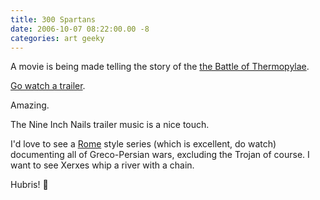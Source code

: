 ```yaml
---
title: 300 Spartans
date: 2006-10-07 08:22:00.00 -8
categories: art geeky
---
```

A movie is being made telling the story of the [the Battle of Thermopylae](http://en.wikipedia.org/wiki/300_Spartans).

[Go watch a trailer](http://www.apple.com/trailers/wb/300/hd/).

Amazing.

The Nine Inch Nails trailer music is a nice touch.

I'd love to see a [Rome](http://en.wikipedia.org/wiki/Rome_\(TV_series\)) style series (which is excellent, do watch) documenting all of Greco-Persian wars, excluding the Trojan of course. I want to see Xerxes whip a river with a chain.

Hubris! :cop:
